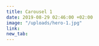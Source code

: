 ```yaml
---
title: Carousel 1
date: 2019-08-29 02:46:00 +02:00
image: "/uploads/hero-1.jpg"
link: 
new_tab: 
---
```


